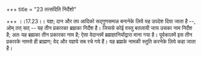 +++
title = "23 तत्सदिति निर्देशो"

+++
।।17.23।। यज्ञ; दान और तप आदिको सद्गुणसम्पन्न बनानेके लिये यह उपदेश दिया
जाता है --, ओम् तत् सत् -- यह तीन प्रकारका ब्रह्मका निर्देश है। जिससे
कोई वस्तु बतलायी जाय उसका नाम निर्देश है; अतः यह ब्रह्मका तीन प्रकारका
नाम है; ऐसा वेदान्तमें ब्रह्मज्ञानियोंद्वारा माना गया है। पूर्वकालमें इस
तीन प्रकारके नामसे ही ब्राह्मण; वेद और यज्ञये सब रचे गये हैं। यह
ब्रह्मके नामकी स्तुति करनेके लिये कहा जाता है।
